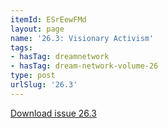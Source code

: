 ```yaml
---
itemId: ESrEewFMd
layout: page
name: '26.3: Visionary Activism'
tags:
- hasTag: dreamnetwork
- hasTag: dream-network-volume-26
type: post
urlSlug: '26.3'
---
```

<a href="../files/pdfs/Volume_26/26.3_visionary_activism.pdf" download="">Download issue 26.3</a>